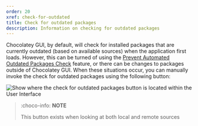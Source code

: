```yaml
---
order: 20
xref: check-for-outdated
title: Check for outdated packages
description: Information on checking for outdated packages
---
```


Chocolatey GUI, by default, will check for installed packages that are currently outdated (based on available sources) when the application first loads.  However, this can be turned of using the [Prevent Automated Outdated Packages Check](xref:prevent-automated-outdated-packages-check) feature, or there can be changes to packages outside of Chocolatey GUI.  When these situations occur, you can manually invoke the check for outdated packages using the following button:

![Show where the check for outdated packages button is located within the User Interface](/images/chocolatey-gui/user_interface_main-window_action_check-for-outdated.png "Show where the check for outdated packages button is located within the User Interface")

> :choco-info: **NOTE**
>
> This button exists when looking at both local and remote sources